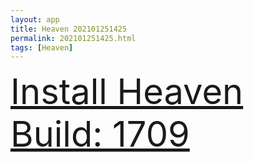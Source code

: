 ```yaml
---
layout: app
title: Heaven 202101251425
permalink: 202101251425.html
tags: [Heaven]
---
```

<div class="pure-g">
    <div class="pure-u-1-1" style="font-size: 4em">
        <a class="pure-button-primary" href="itms-services://?action=download-manifest&url=https%3A%2F%2Flitsungyisigono.github.io%2FTestScript%2Fmanifests%2F202101251425.plist"><i class="fa fa-download" aria-hidden="true"></i>Install Heaven Build: 1709</a>
    </div>
</div>
